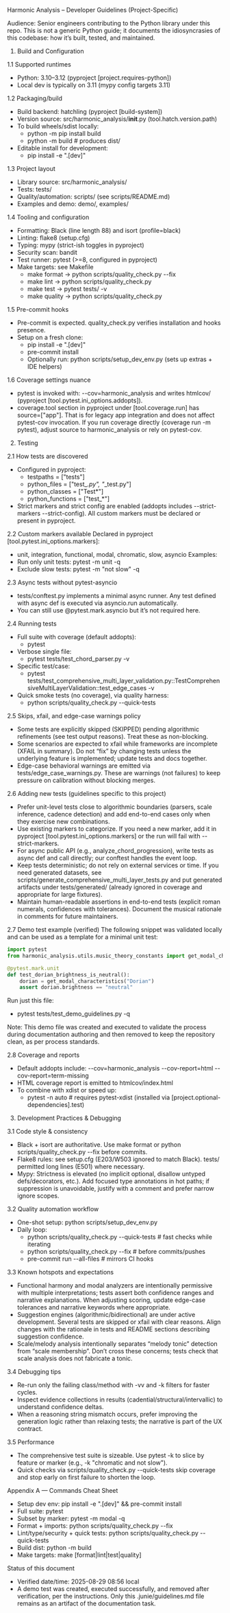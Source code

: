 Harmonic Analysis – Developer Guidelines (Project-Specific)

Audience: Senior engineers contributing to the Python library under this repo. This is not a generic Python guide; it documents the idiosyncrasies of this codebase: how it’s built, tested, and maintained.

1. Build and Configuration

1.1 Supported runtimes
- Python: 3.10–3.12 (pyproject [project.requires-python])
- Local dev is typically on 3.11 (mypy config targets 3.11)

1.2 Packaging/build
- Build backend: hatchling (pyproject [build-system])
- Version source: src/harmonic_analysis/__init__.py (tool.hatch.version.path)
- To build wheels/sdist locally:
  - python -m pip install build
  - python -m build  # produces dist/
- Editable install for development:
  - pip install -e ".[dev]"

1.3 Project layout
- Library source: src/harmonic_analysis/
- Tests: tests/
- Quality/automation: scripts/ (see scripts/README.md)
- Examples and demo: demo/, examples/

1.4 Tooling and configuration
- Formatting: Black (line length 88) and isort (profile=black)
- Linting: flake8 (setup.cfg)
- Typing: mypy (strict-ish toggles in pyproject)
- Security scan: bandit
- Test runner: pytest (>=8, configured in pyproject)
- Make targets: see Makefile
  - make format → python scripts/quality_check.py --fix
  - make lint → python scripts/quality_check.py
  - make test → pytest tests/ -v
  - make quality → python scripts/quality_check.py

1.5 Pre-commit hooks
- Pre-commit is expected. quality_check.py verifies installation and hooks presence.
- Setup on a fresh clone:
  - pip install -e ".[dev]"
  - pre-commit install
  - Optionally run: python scripts/setup_dev_env.py (sets up extras + IDE helpers)

1.6 Coverage settings nuance
- pytest is invoked with: --cov=harmonic_analysis and writes htmlcov/ (pyproject [tool.pytest.ini_options.addopts]).
- coverage.tool section in pyproject under [tool.coverage.run] has source=["app"]. That is for legacy app integration and does not affect pytest-cov invocation. If you run coverage directly (coverage run -m pytest), adjust source to harmonic_analysis or rely on pytest-cov.

2. Testing

2.1 How tests are discovered
- Configured in pyproject:
  - testpaths = ["tests"]
  - python_files = ["test_*.py", "*_test.py"]
  - python_classes = ["Test*"]
  - python_functions = ["test_*"]
- Strict markers and strict config are enabled (addopts includes --strict-markers --strict-config). All custom markers must be declared or present in pyproject.

2.2 Custom markers available
Declared in pyproject [tool.pytest.ini_options.markers]:
- unit, integration, functional, modal, chromatic, slow, asyncio
Examples:
- Run only unit tests: pytest -m unit -q
- Exclude slow tests: pytest -m "not slow" -q

2.3 Async tests without pytest-asyncio
- tests/conftest.py implements a minimal async runner. Any test defined with async def is executed via asyncio.run automatically.
- You can still use @pytest.mark.asyncio but it’s not required here.

2.4 Running tests
- Full suite with coverage (default addopts):
  - pytest
- Verbose single file:
  - pytest tests/test_chord_parser.py -v
- Specific test/case:
  - pytest tests/test_comprehensive_multi_layer_validation.py::TestComprehensiveMultiLayerValidation::test_edge_cases -v
- Quick smoke tests (no coverage), via quality harness:
  - python scripts/quality_check.py --quick-tests

2.5 Skips, xfail, and edge-case warnings policy
- Some tests are explicitly skipped (SKIPPED) pending algorithmic refinements (see test output reasons). Treat these as non-blocking.
- Some scenarios are expected to xfail while frameworks are incomplete (XFAIL in summary). Do not “fix” by changing tests unless the underlying feature is implemented; update tests and docs together.
- Edge-case behavioral warnings are emitted via tests/edge_case_warnings.py. These are warnings (not failures) to keep pressure on calibration without blocking merges.

2.6 Adding new tests (guidelines specific to this project)
- Prefer unit-level tests close to algorithmic boundaries (parsers, scale inference, cadence detection) and add end-to-end cases only when they exercise new combinations.
- Use existing markers to categorize. If you need a new marker, add it in pyproject [tool.pytest.ini_options.markers] or the run will fail with --strict-markers.
- For async public API (e.g., analyze_chord_progression), write tests as async def and call directly; our conftest handles the event loop.
- Keep tests deterministic; do not rely on external services or time. If you need generated datasets, see scripts/generate_comprehensive_multi_layer_tests.py and put generated artifacts under tests/generated/ (already ignored in coverage and appropriate for large fixtures).
- Maintain human-readable assertions in end-to-end tests (explicit roman numerals, confidences with tolerances). Document the musical rationale in comments for future maintainers.

2.7 Demo test example (verified)
The following snippet was validated locally and can be used as a template for a minimal unit test:

```python
import pytest
from harmonic_analysis.utils.music_theory_constants import get_modal_characteristics

@pytest.mark.unit
def test_dorian_brightness_is_neutral():
    dorian = get_modal_characteristics("Dorian")
    assert dorian.brightness == "neutral"
```

Run just this file:
- pytest tests/test_demo_guidelines.py -q

Note: This demo file was created and executed to validate the process during documentation authoring and then removed to keep the repository clean, as per process standards.

2.8 Coverage and reports
- Default addopts include: --cov=harmonic_analysis --cov-report=html --cov-report=term-missing
- HTML coverage report is emitted to htmlcov/index.html
- To combine with xdist or speed up:
  - pytest -n auto  # requires pytest-xdist (installed via [project.optional-dependencies].test)

3. Development Practices & Debugging

3.1 Code style & consistency
- Black + isort are authoritative. Use make format or python scripts/quality_check.py --fix before commits.
- Flake8 rules: see setup.cfg (E203/W503 ignored to match Black). tests/ permitted long lines (E501) where necessary.
- Mypy: Strictness is elevated (no implicit optional, disallow untyped defs/decorators, etc.). Add focused type annotations in hot paths; if suppression is unavoidable, justify with a comment and prefer narrow ignore scopes.

3.2 Quality automation workflow
- One-shot setup: python scripts/setup_dev_env.py
- Daily loop:
  - python scripts/quality_check.py --quick-tests  # fast checks while iterating
  - python scripts/quality_check.py --fix          # before commits/pushes
  - pre-commit run --all-files                     # mirrors CI hooks

3.3 Known hotspots and expectations
- Functional harmony and modal analyzers are intentionally permissive with multiple interpretations; tests assert both confidence ranges and narrative explanations. When adjusting scoring, update edge-case tolerances and narrative keywords where appropriate.
- Suggestion engines (algorithmic/bidirectional) are under active development. Several tests are skipped or xfail with clear reasons. Align changes with the rationale in tests and README sections describing suggestion confidence.
- Scale/melody analysis intentionally separates “melody tonic” detection from “scale membership”. Don’t cross these concerns; tests check that scale analysis does not fabricate a tonic.

3.4 Debugging tips
- Re-run only the failing class/method with -vv and -k filters for faster cycles.
- Inspect evidence collections in results (cadential/structural/intervallic) to understand confidence deltas.
- When a reasoning string mismatch occurs, prefer improving the generation logic rather than relaxing tests; the narrative is part of the UX contract.

3.5 Performance
- The comprehensive test suite is sizeable. Use pytest -k to slice by feature or marker (e.g., -k "chromatic and not slow").
- Quick checks via scripts/quality_check.py --quick-tests skip coverage and stop early on first failure to shorten the loop.

Appendix A — Commands Cheat Sheet
- Setup dev env: pip install -e ".[dev]" && pre-commit install
- Full suite: pytest
- Subset by marker: pytest -m modal -q
- Format + imports: python scripts/quality_check.py --fix
- Lint/type/security + quick tests: python scripts/quality_check.py --quick-tests
- Build dist: python -m build
- Make targets: make [format|lint|test|quality]

Status of this document
- Verified date/time: 2025-08-29 08:56 local
- A demo test was created, executed successfully, and removed after verification, per the instructions. Only this .junie/guidelines.md file remains as an artifact of the documentation task.
